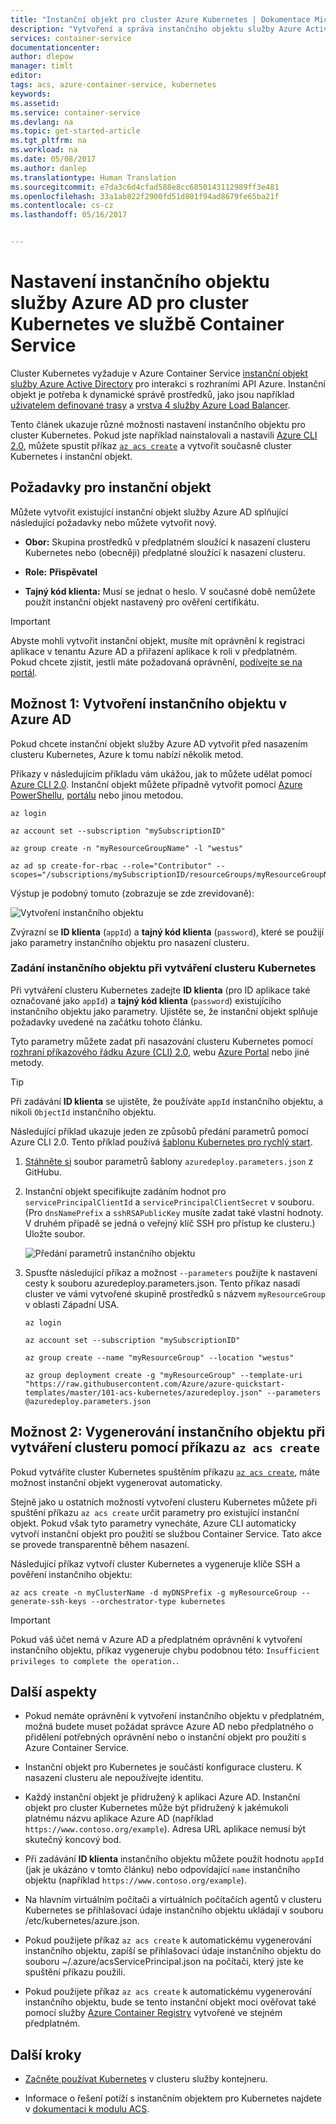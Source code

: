 ```yaml
---
title: "Instanční objekt pro cluster Azure Kubernetes | Dokumentace Microsoftu"
description: "Vytvoření a správa instančního objektu služby Azure Active Directory pro cluster Kubernetes v Azure Container Service"
services: container-service
documentationcenter: 
author: dlepow
manager: timlt
editor: 
tags: acs, azure-container-service, kubernetes
keywords: 
ms.assetid: 
ms.service: container-service
ms.devlang: na
ms.topic: get-started-article
ms.tgt_pltfrm: na
ms.workload: na
ms.date: 05/08/2017
ms.author: danlep
ms.translationtype: Human Translation
ms.sourcegitcommit: e7da3c6d4cfad588e8cc6850143112989ff3e481
ms.openlocfilehash: 33a1ab822f2900fd51d801f94ad8679fe65ba21f
ms.contentlocale: cs-cz
ms.lasthandoff: 05/16/2017


---
```


# <a name="set-up-an-azure-ad-service-principal-for-a-kubernetes-cluster-in-container-service"></a>Nastavení instančního objektu služby Azure AD pro cluster Kubernetes ve službě Container Service


Cluster Kubernetes vyžaduje v Azure Container Service [instanční objekt služby Azure Active Directory](../active-directory/active-directory-application-objects.md) pro interakci s rozhraními API Azure. Instanční objekt je potřeba k dynamické správě prostředků, jako jsou například [uživatelem definované trasy](../virtual-network/virtual-networks-udr-overview.md) a [vrstva 4 služby Azure Load Balancer](../load-balancer/load-balancer-overview.md). 


Tento článek ukazuje různé možnosti nastavení instančního objektu pro cluster Kubernetes. Pokud jste například nainstalovali a nastavili [Azure CLI 2.0](/cli/azure/install-az-cli2), můžete spustit příkaz [`az acs create`](/cli/azure/acs#create) a vytvořit současně cluster Kubernetes i instanční objekt.


## <a name="requirements-for-the-service-principal"></a>Požadavky pro instanční objekt

Můžete vytvořit existující instanční objekt služby Azure AD splňující následující požadavky nebo můžete vytvořit nový.

* **Obor:** Skupina prostředků v předplatném sloužící k nasazení clusteru Kubernetes nebo (obecněji) předplatné sloužící k nasazení clusteru.

* **Role:** **Přispěvatel**

* **Tajný kód klienta:** Musí se jednat o heslo. V současné době nemůžete použít instanční objekt nastavený pro ověření certifikátu.

> [!IMPORTANT] 
> Abyste mohli vytvořit instanční objekt, musíte mít oprávnění k registraci aplikace v tenantu Azure AD a přiřazení aplikace k roli v předplatném. Pokud chcete zjistit, jestli máte požadovaná oprávnění, [podívejte se na portál](../azure-resource-manager/resource-group-create-service-principal-portal.md#required-permissions). 
>

## <a name="option-1-create-a-service-principal-in-azure-ad"></a>Možnost 1: Vytvoření instančního objektu v Azure AD

Pokud chcete instanční objekt služby Azure AD vytvořit před nasazením clusteru Kubernetes, Azure k tomu nabízí několik metod. 

Příkazy v následujícím příkladu vám ukážou, jak to můžete udělat pomocí [Azure CLI 2.0](../azure-resource-manager/resource-group-authenticate-service-principal-cli.md). Instanční objekt můžete případně vytvořit pomocí [Azure PowerShellu](../azure-resource-manager/resource-group-authenticate-service-principal.md), [portálu](../azure-resource-manager/resource-group-create-service-principal-portal.md) nebo jinou metodou.

```azurecli
az login

az account set --subscription "mySubscriptionID"

az group create -n "myResourceGroupName" -l "westus"

az ad sp create-for-rbac --role="Contributor" --scopes="/subscriptions/mySubscriptionID/resourceGroups/myResourceGroupName"
```

Výstup je podobný tomuto (zobrazuje se zde zrevidovaně):

![Vytvoření instančního objektu](./media/container-service-kubernetes-service-principal/service-principal-creds.png)

Zvýrazní se **ID klienta** (`appId`) a **tajný kód klienta** (`password`), které se použijí jako parametry instančního objektu pro nasazení clusteru.


### <a name="specify-service-principal-when-creating-the-kubernetes-cluster"></a>Zadání instančního objektu při vytváření clusteru Kubernetes

Při vytváření clusteru Kubernetes zadejte **ID klienta** (pro ID aplikace také označované jako `appId`) a **tajný kód klienta** (`password`) existujícího instančního objektu jako parametry. Ujistěte se, že instanční objekt splňuje požadavky uvedené na začátku tohoto článku.

Tyto parametry můžete zadat při nasazování clusteru Kubernetes pomocí [rozhraní příkazového řádku Azure (CLI) 2.0](container-service-kubernetes-walkthrough.md), webu [Azure Portal](./container-service-deployment.md) nebo jiné metody.

>[!TIP] 
>Při zadávání **ID klienta** se ujistěte, že používáte `appId` instančního objektu, a nikoli `ObjectId` instančního objektu.
>

Následující příklad ukazuje jeden ze způsobů předání parametrů pomocí Azure CLI 2.0. Tento příklad používá [šablonu Kubernetes pro rychlý start](https://github.com/Azure/azure-quickstart-templates/tree/master/101-acs-kubernetes).

1. [Stáhněte si](https://raw.githubusercontent.com/Azure/azure-quickstart-templates/master/101-acs-kubernetes/azuredeploy.parameters.json) soubor parametrů šablony `azuredeploy.parameters.json` z GitHubu.

2. Instanční objekt specifikujte zadáním hodnot pro `servicePrincipalClientId` a `servicePrincipalClientSecret` v souboru. (Pro `dnsNamePrefix` a `sshRSAPublicKey` musíte zadat také vlastní hodnoty. V druhém případě se jedná o veřejný klíč SSH pro přístup ke clusteru.) Uložte soubor.

    ![Předání parametrů instančního objektu](./media/container-service-kubernetes-service-principal/service-principal-params.png)

3. Spusťte následující příkaz a možnost `--parameters` použijte k nastavení cesty k souboru azuredeploy.parameters.json. Tento příkaz nasadí cluster ve vámi vytvořené skupině prostředků s názvem `myResourceGroup` v oblasti Západní USA.

    ```azurecli
    az login

    az account set --subscription "mySubscriptionID"

    az group create --name "myResourceGroup" --location "westus" 
    
    az group deployment create -g "myResourceGroup" --template-uri "https://raw.githubusercontent.com/Azure/azure-quickstart-templates/master/101-acs-kubernetes/azuredeploy.json" --parameters @azuredeploy.parameters.json
    ```


## <a name="option-2-generate-a-service-principal-when-creating-the-cluster-with-az-acs-create"></a>Možnost 2: Vygenerování instančního objektu při vytváření clusteru pomocí příkazu `az acs create`

Pokud vytváříte cluster Kubernetes spuštěním příkazu [`az acs create`](/cli/azure/acs#create), máte možnost instanční objekt vygenerovat automaticky.

Stejně jako u ostatních možností vytvoření clusteru Kubernetes můžete při spuštění příkazu `az acs create` určit parametry pro existující instanční objekt. Pokud však tyto parametry vynecháte, Azure CLI automaticky vytvoří instanční objekt pro použití se službou Container Service. Tato akce se provede transparentně během nasazení. 

Následující příkaz vytvoří cluster Kubernetes a vygeneruje klíče SSH a pověření instančního objektu:

```console
az acs create -n myClusterName -d myDNSPrefix -g myResourceGroup --generate-ssh-keys --orchestrator-type kubernetes
```

> [!IMPORTANT]
> Pokud váš účet nemá v Azure AD a předplatném oprávnění k vytvoření instančního objektu, příkaz vygeneruje chybu podobnou této: `Insufficient privileges to complete the operation.`.
> 

## <a name="additional-considerations"></a>Další aspekty

* Pokud nemáte oprávnění k vytvoření instančního objektu v předplatném, možná budete muset požádat správce Azure AD nebo předplatného o přidělení potřebných oprávnění nebo o instanční objekt pro použití s Azure Container Service. 

* Instanční objekt pro Kubernetes je součástí konfigurace clusteru. K nasazení clusteru ale nepoužívejte identitu.

* Každý instanční objekt je přidružený k aplikaci Azure AD. Instanční objekt pro cluster Kubernetes může být přidružený k jakémukoli platnému názvu aplikace Azure AD (například `https://www.contoso.org/example`). Adresa URL aplikace nemusí být skutečný koncový bod.

* Při zadávání **ID klienta** instančního objektu můžete použít hodnotu `appId` (jak je ukázáno v tomto článku) nebo odpovídající `name` instančního objektu (například `https://www.contoso.org/example`).

* Na hlavním virtuálním počítači a virtuálních počítačích agentů v clusteru Kubernetes se přihlašovací údaje instančního objektu ukládají v souboru /etc/kubernetes/azure.json.

* Pokud použijete příkaz `az acs create` k automatickému vygenerování instančního objektu, zapíší se přihlašovací údaje instančního objektu do souboru ~/.azure/acsServicePrincipal.json na počítači, který jste ke spuštění příkazu použili. 

* Pokud použijete příkaz `az acs create` k automatickému vygenerování instančního objektu, bude se tento instanční objekt moci ověřovat také pomocí služby [Azure Container Registry](../container-registry/container-registry-intro.md) vytvořené ve stejném předplatném.




## <a name="next-steps"></a>Další kroky

* [Začněte používat Kubernetes](container-service-kubernetes-walkthrough.md) v clusteru služby kontejneru.

* Informace o řešení potíží s instančním objektem pro Kubernetes najdete v [dokumentaci k modulu ACS](https://github.com/Azure/acs-engine/blob/master/docs/kubernetes.md#troubleshooting).



